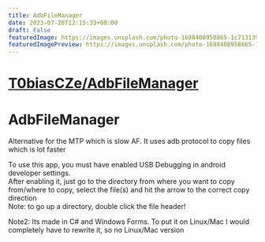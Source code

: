 ```yaml
---
title: AdbFileManager
date: 2023-07-28T12:15:33+08:00
draft: False
featuredImage: https://images.unsplash.com/photo-1688408958865-1c7131398c2e?ixid=M3w0NjAwMjJ8MHwxfHJhbmRvbXx8fHx8fHx8fDE2OTA1MTc2NzR8&ixlib=rb-4.0.3
featuredImagePreview: https://images.unsplash.com/photo-1688408958865-1c7131398c2e?ixid=M3w0NjAwMjJ8MHwxfHJhbmRvbXx8fHx8fHx8fDE2OTA1MTc2NzR8&ixlib=rb-4.0.3
---
```


# [T0biasCZe/AdbFileManager](https://github.com/T0biasCZe/AdbFileManager)

# AdbFileManager
Alternative for the MTP which is slow AF. It uses adb protocol to copy files which is lot faster

To use this app, you must have enabled USB Debugging in android developer settings.     
After enabling it, just go to the directory from where you want to copy from/where to copy, select the file(s) and hit the arrow to the correct copy direction       
Note: to go up a directory, double click the file header!

Note2: Its made in C# and Windows Forms. To put it on Linux/Mac I would completely have to rewrite it, so no Linux/Mac version
